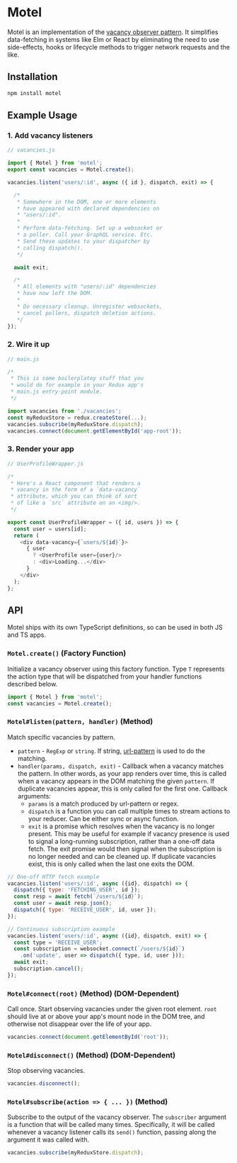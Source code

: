 # Motel

Motel is an implementation of the
[vacancy observer pattern](https://gist.github.com/greim/3de3bcb71a672e11c75e371b7b81f4bb).
It simplifies data-fetching in systems like
Elm or React by eliminating the need to use
side-effects, hooks or lifecycle methods to
trigger network requests and the like.

## Installation

```bash
npm install motel
```

## Example Usage

### 1. Add vacancy listeners

```js
// vacancies.js

import { Motel } from 'motel';
export const vacancies = Motel.create();

vacancies.listen('users/:id', async ({ id }, dispatch, exit) => {

  /*
   * Somewhere in the DOM, one or more elements
   * have appeared with declared dependencies on
   * "users/:id".
   *
   * Perform data-fetching. Set up a websocket or
   * a poller. Call your GraphQL service. Etc.
   * Send these updates to your dispatcher by
   * calling dispatch().
   */

  await exit;

  /*
   * All elements with "users/:id" dependencies
   * have now left the DOM.
   *
   * Do necessary cleanup. Unregister websockets,
   * cancel pollers, dispatch deletion actions.
   */
});
```

### 2. Wire it up

```js
// main.js

/*
 * This is some boilerplatey stuff that you
 * would do for example in your Redux app's
 * main.js entry-point module.
 */

import vacancies from './vacancies';
const myReduxStore = redux.createStore(...);
vacancies.subscribe(myReduxStore.dispatch);
vacancies.connect(document.getElementById('app-root'));
```

### 3. Render your app

```js
// UserProfileWrapper.js

/*
 * Here's a React component that renders a
 * vacancy in the form of a `data-vacancy`
 * attribute, which you can think of sort
 * of like a `src` attribute on an <img/>.
 */

export const UserProfileWrapper = ({ id, users }) => {
  const user = users[id];
  return (
    <div data-vacancy={`users/${id}`}>
      { user
        ? <UserProfile user={user}/>
        : <div>Loading...</div>
      }
    </div>
  );
};
```

## API

Motel ships with its own TypeScript definitions, so can be
used in both JS and TS apps.

### `Motel.create()` (Factory Function)

Initialize a vacancy observer using this factory function.
Type `T` represents the action type that will be dispatched
from your handler functions described below.

```js
import { Motel } from 'motel';
const vacancies = Motel.create();
```

### `Motel#listen(pattern, handler)` (Method)

Match specific vacancies by pattern.

 * `pattern` - `RegExp` or `string`. If string,
    [url-pattern](https://www.npmjs.com/package/url-pattern)
    is used to do the matching.
 * `handler(params, dispatch, exit)` - Callback when a vacancy
    matches the pattern. In other words, as your app renders over
    time, this is called when a vacancy appears in the DOM
    matching the given `pattern`. If duplicate vacancies appear,
    this is only called for the first one. Callback arguments:
    * `params` is a match produced by url-pattern or regex.
    * `dispatch` is a function you can call multiple times to
      stream actions to your reducer. Can be either sync or
      async function.
    * `exit` is a promise which resolves when the vacancy is
      no longer present. This may be useful for example if
      vacancy presence is used to signal a long-running
      subscription, rather than a one-off data fetch. The exit
      promise would then signal when the subscription is no
      longer needed and can be cleaned up. If duplicate vacancies
      exist, this is only called when the last one exits the DOM.

```js
// One-off HTTP fetch example
vacancies.listen('users/:id', async ({id}, dispatch) => {
  dispatch({ type: 'FETCHING_USER', id });
  const resp = await fetch(`/users/${id}`);
  const user = await resp.json();
  dispatch({ type: 'RECEIVE_USER', id, user });
});
```

```js
// Continuous subscription example
vacancies.listen('users/:id', async ({id}, dispatch, exit) => {
  const type = 'RECEIVE_USER';
  const subscription = websocket.connect(`/users/${id}`)
    .on('update', user => dispatch({ type, id, user }));
  await exit;
  subscription.cancel();
});
```

### `Motel#connect(root)` (Method) (DOM-Dependent)

Call once. Start observing vacancies under the given root
element. `root` should live at or above your app's mount
node in the DOM tree, and otherwise not disappear over the
life of your app.

```js
vacancies.connect(document.getElementById('root'));
```

### `Motel#disconnect()` (Method) (DOM-Dependent)

Stop observing vacancies.

```js
vacancies.disconnect();
```

### `Motel#subscribe(action => { ... })` (Method)

Subscribe to the output of the vacancy observer. The
`subscriber` argument is a function that will be called
many times. Specifically, it will be called whenever a
vacancy listener calls its `send()` function, passing
along the argument it was called with.

```js
vacancies.subscribe(myReduxStore.dispatch);
```
